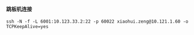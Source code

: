 #### 跳板机连接
```shell script
ssh -N -f -L 6001:10.123.33.2:22 -p 60022 xiaohui.zeng@10.121.1.60 -o TCPKeepAlive=yes
```